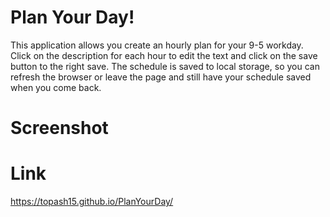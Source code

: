 # Plan Your Day!

This application allows you create an hourly plan for your 9-5 workday. Click on the description for each hour to edit the text and click on the save button to the right save. The schedule is saved to local storage, so you can refresh the browser or leave the page and still have your schedule saved when you come back. 

# Screenshot

# Link
https://topash15.github.io/PlanYourDay/
